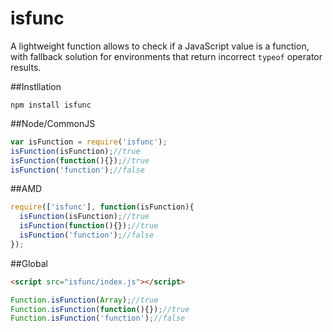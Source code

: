 # isfunc
A lightweight function allows to check if a JavaScript value is a function, with fallback solution for environments that return incorrect `typeof` operator results.

##Instllation
```
npm install isfunc
```

##Node/CommonJS
```javascript
var isFunction = require('isfunc');
isFunction(isFunction);//true
isFunction(function(){});//true
isFunction('function');//false
```

##AMD
```javascript
require(['isfunc'], function(isFunction){
  isFunction(isFunction);//true
  isFunction(function(){});//true
  isFunction('function');//false
});
```

##Global
```html
<script src="isfunc/index.js"></script>
```
```javascript
Function.isFunction(Array);//true
Function.isFunction(function(){});//true
Function.isFunction('function');//false
```